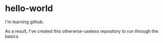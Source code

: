 hello-world
===========

I'm learning github.

As a result, I've created this otherwise-useless repository to run through the basics.
